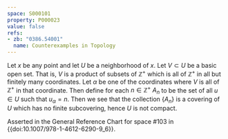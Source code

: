 ```yaml
---
space: S000101
property: P000023
value: false
refs:
- zb: "0386.54001"
  name: Counterexamples in Topology
---
```


Let $x$ be any point and let $U$ be a neighborhood of $x$.  Let $V\subset U$ be a basic open set.  That is, $V$ is a product of subsets of $\mathbb{Z}^+$ which is all of $\mathbb{Z}^+$ in all but finitely many coordinates.  Let $\alpha$ be one of the coordinates where $V$ is all of $\mathbb{Z}^+$ in that coordinate.  Then define for each $n\in \mathbb{Z}^+$ $A_n$ to be the set of all $u\in U$ such that $u_\alpha=n$.  Then we see that the collection $\{A_n\}$ is a covering of $U$ which has no finite subcovering, hence $U$ is not compact.


Asserted in the General Reference Chart for space #103
in {{doi:10.1007\/978-1-4612-6290-9_6}}.

